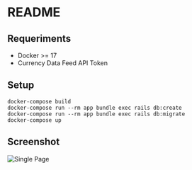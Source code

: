 # README

## Requeriments

* Docker >= 17
* Currency Data Feed API Token

## Setup

	docker-compose build
	docker-compose run --rm app bundle exec rails db:create
	docker-compose run --rm app bundle exec rails db:migrate
	docker-compose up

## Screenshot

![Single Page](preview.png)